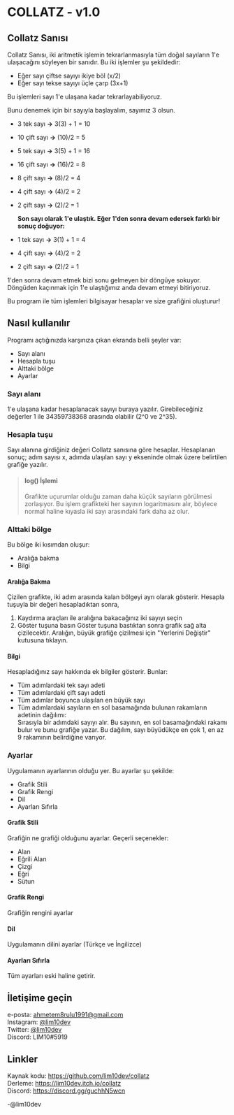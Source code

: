 # COLLATZ - v1.0

## Collatz Sanısı
Collatz Sanısı, iki aritmetik işlemin tekrarlanmasıyla tüm doğal sayıların 1'e ulaşacağını söyleyen bir sanıdır.
Bu iki işlemler şu şekildedir:

- Eğer sayı çiftse sayıyı ikiye böl (x/2)
- Eğer sayı tekse sayıyı üçle çarp (3x+1)

Bu işlemleri sayı 1'e ulaşana kadar tekrarlayabiliyoruz.

Bunu denemek için bir sayıyla başlayalım, sayımız 3 olsun.

- 3 tek sayı **→** 3(3) + 1 = 10
- 10 çift sayı **→** (10)/2 = 5
- 5 tek sayı **→** 3(5) + 1 = 16
- 16 çift sayı **→** (16)/2 = 8
- 8 çift sayı **→** (8)/2   = 4
- 4 çift sayı **→** (4)/2   = 2
- 2 çift sayı **→** (2)/2   = 1
	
	**Son sayı olarak 1'e ulaştık. Eğer 1'den sonra devam edersek farklı bir sonuç doğuyor:**
- 1 tek sayı **→** 3(1) + 1 = 4
- 4 çift sayı **→** (4)/2   = 2
- 2 çift sayı **→** (2)/2   = 1

1'den sonra devam etmek bizi sonu gelmeyen bir döngüye sokuyor. Döngüden kaçınmak için 1'e ulaştığımız anda devam etmeyi bitiriyoruz.

Bu program ile tüm işlemleri bilgisayar hesaplar ve size grafiğini oluşturur!

## Nasıl kullanılır
Programı açtığınızda karşınıza çıkan ekranda belli şeyler var:
- Sayı alanı
- Hesapla tuşu
- Alttaki bölge
- Ayarlar

### Sayı alanı
1'e ulaşana kadar hesaplanacak sayıyı buraya yazılır.
Girebileceğiniz değerler 1 ile 34359738368 arasında olabilir (2^0 ve 2^35).

### Hesapla tuşu
Sayı alanına girdiğiniz değeri Collatz sanısına göre hesaplar.
Hesaplanan sonuç; adım sayısı x, adımda ulaşılan sayı y ekseninde olmak üzere belirtilen grafiğe yazılır.

>#### log() İşlemi
>Grafikte uçurumlar olduğu zaman daha küçük sayıların görülmesi zorlaşıyor.
>Bu işlem grafikteki her sayının logaritmasını alır, böylece normal haline kıyasla iki sayı arasındaki fark daha az olur.

### Alttaki bölge
Bu bölge iki kısımdan oluşur:
- Aralığa bakma
- Bilgi

#### Aralığa Bakma
Çizilen grafikte, iki adım arasında kalan bölgeyi ayrı olarak gösterir.
Hesapla tuşuyla bir değeri hesapladıktan sonra,
1. Kaydırma araçları ile aralığına bakacağınız iki sayıyı seçin
2. Göster tuşuna basın
Göster tuşuna bastıktan sonra grafik sağ alta çizilecektir.
Aralığın, büyük grafiğe çizilmesi için "Yerlerini Değiştir" kutusuna tıklayın.

#### Bilgi
Hesapladığınız sayı hakkında ek bilgiler gösterir. Bunlar:
- Tüm adımlardaki tek sayı adeti
- Tüm adımlardaki çift sayı adeti
- Tüm adımlar boyunca ulaşılan en büyük sayı
- Tüm adımlardaki sayıların en sol basamağında bulunan rakamların adetinin dağılımı:  
 Sırasıyla bir adımdaki sayıyı alır. Bu sayının, en sol basamağındaki rakamı bulur ve bunu grafiğe yazar.
  Bu dağılım, sayı büyüdükçe en çok 1, en az 9 rakamının belirdiğine varıyor.

### Ayarlar
Uygulamanın ayarlarının olduğu yer. Bu ayarlar şu şekilde:
- Grafik Stili
- Grafik Rengi
- Dil
- Ayarları Sıfırla

#### Grafik Stili
Grafiğin ne grafiği olduğunu ayarlar. Geçerli seçenekler:
- Alan
- Eğrili Alan
- Çizgi
- Eğri
- Sütun

#### Grafik Rengi
Grafiğin rengini ayarlar

#### Dil
Uygulamanın dilini ayarlar (Türkçe ve İngilizce)
	
#### Ayarları Sıfırla
Tüm ayarları eski haline getirir.

## İletişime geçin
e-posta:   ahmetem8rulu1991@gmail.com  
Instagram: [@lim10dev](https://instagram.com/lim10dev/)  
Twitter:   [@lim10dev](https://twitter.com/lim10dev/)  
Discord:   LIM10#5919  

## Linkler
Kaynak kodu: https://github.com/lim10dev/collatz  
Derleme: https://lim10dev.itch.io/collatz  
Discord:   https://discord.gg/guchhN5wcn  

-@lim10dev
